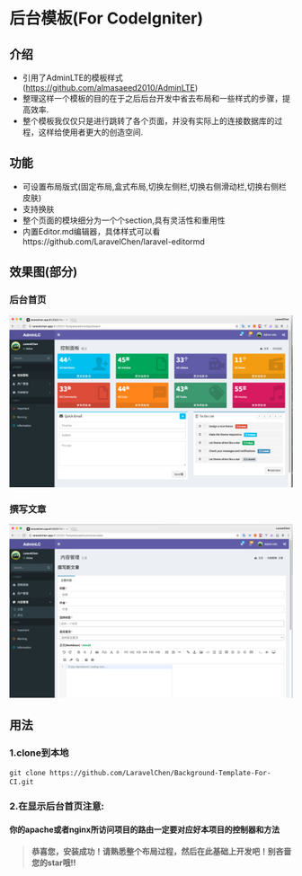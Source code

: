 # 后台模板(For CodeIgniter)

##  介绍
- 引用了AdminLTE的模板样式(https://github.com/almasaeed2010/AdminLTE)
- 整理这样一个模板的目的在于之后后台开发中省去布局和一些样式的步骤，提高效率.
- 整个模板我仅仅只是进行跳转了各个页面，并没有实际上的连接数据库的过程，这样给使用者更大的创造空间.

## 功能
- 可设置布局版式(固定布局,盒式布局,切换左侧栏,切换右侧滑动栏,切换右侧栏皮肤)
- 支持换肤
- 整个页面的模块细分为一个个section,具有灵活性和重用性
- 内置Editor.md编辑器，具体样式可以看https://github.com/LaravelChen/laravel-editormd

## 效果图(部分)
### 后台首页
![image](https://github.com/LaravelChen/Background-Template-For-CodeIgniter/raw/master/resource/githubimg/admin.png)
### 撰写文章
![image](https://github.com/LaravelChen/Background-Template-For-CodeIgniter/raw/master/resource/githubimg/article.png)

##   用法
### 1.clone到本地
```
git clone https://github.com/LaravelChen/Background-Template-For-CI.git
```
### 2.在显示后台首页注意:

#### 你的apache或者nginx所访问项目的路由一定要对应好本项目的控制器和方法


> #### 恭喜您，安装成功！请熟悉整个布局过程，然后在此基础上开发吧！别吝啬您的star哦!!